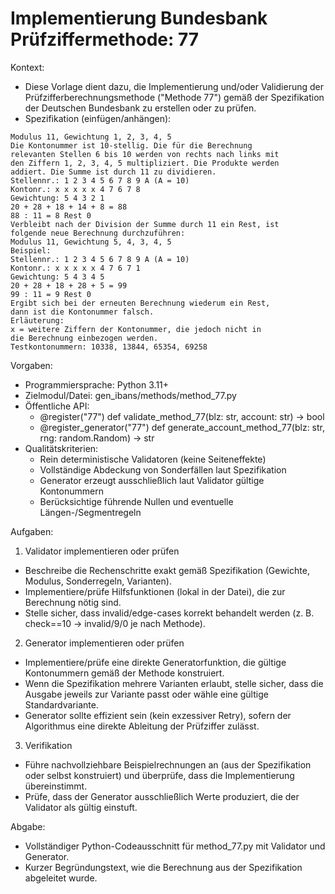 # Implementierung Bundesbank Prüfziffermethode: 77

Kontext:
- Diese Vorlage dient dazu, die Implementierung und/oder Validierung der Prüfzifferberechnungsmethode ("Methode 77") gemäß der Spezifikation der Deutschen Bundesbank zu erstellen oder zu prüfen.
- Spezifikation (einfügen/anhängen):

```Text
Modulus 11, Gewichtung 1, 2, 3, 4, 5
Die Kontonummer ist 10-stellig. Die für die Berechnung
relevanten Stellen 6 bis 10 werden von rechts nach links mit
den Ziffern 1, 2, 3, 4, 5 multipliziert. Die Produkte werden
addiert. Die Summe ist durch 11 zu dividieren.
Stellennr.: 1 2 3 4 5 6 7 8 9 A (A = 10)
Kontonr.: x x x x x 4 7 6 7 8
Gewichtung: 5 4 3 2 1
20 + 28 + 18 + 14 + 8 = 88
88 : 11 = 8 Rest 0
Verbleibt nach der Division der Summe durch 11 ein Rest, ist
folgende neue Berechnung durchzuführen:
Modulus 11, Gewichtung 5, 4, 3, 4, 5
Beispiel:
Stellennr.: 1 2 3 4 5 6 7 8 9 A (A = 10)
Kontonr.: x x x x x 4 7 6 7 1
Gewichtung: 5 4 3 4 5
20 + 28 + 18 + 28 + 5 = 99
99 : 11 = 9 Rest 0
Ergibt sich bei der erneuten Berechnung wiederum ein Rest,
dann ist die Kontonummer falsch.
Erläuterung:
x = weitere Ziffern der Kontonummer, die jedoch nicht in
die Berechnung einbezogen werden.
Testkontonummern: 10338, 13844, 65354, 69258
```

Vorgaben:
- Programmiersprache: Python 3.11+
- Zielmodul/Datei: gen_ibans/methods/method_77.py
- Öffentliche API:
  - @register("77") def validate_method_77(blz: str, account: str) -> bool
  - @register_generator("77") def generate_account_method_77(blz: str, rng: random.Random) -> str
- Qualitätskriterien:
  - Rein deterministische Validatoren (keine Seiteneffekte)
  - Vollständige Abdeckung von Sonderfällen laut Spezifikation
  - Generator erzeugt ausschließlich laut Validator gültige Kontonummern
  - Berücksichtige führende Nullen und eventuelle Längen-/Segmentregeln

Aufgaben:
1) Validator implementieren oder prüfen
- Beschreibe die Rechenschritte exakt gemäß Spezifikation (Gewichte, Modulus, Sonderregeln, Varianten).
- Implementiere/prüfe Hilfsfunktionen (lokal in der Datei), die zur Berechnung nötig sind.
- Stelle sicher, dass invalid/edge-cases korrekt behandelt werden (z. B. check==10 -> invalid/9/0 je nach Methode).

2) Generator implementieren oder prüfen
- Implementiere/prüfe eine direkte Generatorfunktion, die gültige Kontonummern gemäß der Methode konstruiert.
- Wenn die Spezifikation mehrere Varianten erlaubt, stelle sicher, dass die Ausgabe jeweils zur Variante passt oder wähle eine gültige Standardvariante.
- Generator sollte effizient sein (kein exzessiver Retry), sofern der Algorithmus eine direkte Ableitung der Prüfziffer zulässt.

3) Verifikation
- Führe nachvollziehbare Beispielrechnungen an (aus der Spezifikation oder selbst konstruiert) und überprüfe, dass die Implementierung übereinstimmt.
- Prüfe, dass der Generator ausschließlich Werte produziert, die der Validator als gültig einstuft.

Abgabe:
- Vollständiger Python-Codeausschnitt für method_77.py mit Validator und Generator.
- Kurzer Begründungstext, wie die Berechnung aus der Spezifikation abgeleitet wurde.